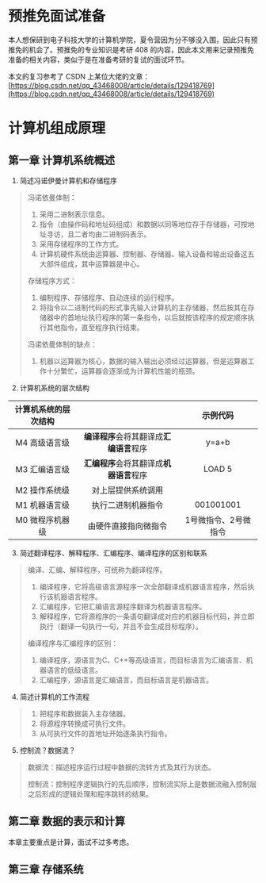 # 预推免面试准备

本人想保研到电子科技大学的计算机学院，夏令营因为分不够没入围，因此只有预推免的机会了。预推免的专业知识是考研 408 的内容，因此本文用来记录预推免准备的相关内容，类似于是在准备考研的复试的面试环节。

本文的复习参考了 CSDN 上某位大佬的文章：[https://blog.csdn.net/qq_43468008/article/details/129418769](https://blog.csdn.net/qq_43468008/article/details/129418769)

# 计算机组成原理

## 第一章 计算机系统概述

1. 简述冯诺伊曼计算机和存储程序

> 冯诺依曼体制：
>
> 1. 采用二进制表示信息。
> 2. 指令（由操作码和地址码组成）和数据以同等地位存于存储器，可按地址寻访，且二者均由二进制码表示。
> 3. 采用存储程序的工作方式。
> 4. 计算机硬件系统由运算器、控制器、存储器、输入设备和输出设备这五大部件组成，其中运算器是中心。
>
> 存储程序方式：
>
> 1. 编制程序、存储程序、自动连续的运行程序。
> 2. 将指令以二进制代码的形式事先输入计算机的主存储器，然后按其在存储器中的首地址执行程序的第一条指令，以后就按该程序的规定顺序执行其他指令，直至程序执行结束。
>
> 冯诺依曼体制的缺点：
>
> 1. 机器以运算器为核心，数据的输入输出必须经过运算器，但是运算器工作十分繁忙，运算器会逐渐成为计算机性能的瓶颈。

2. 计算机系统的层次结构

| 计算机系统的层次结构 |                                          |       示例代码       |
| :------------------: | :--------------------------------------: | :------------------: |
|    M4 高级语言级     | **编译程序**会将其翻译成**汇编语言**程序 |        y=a+b         |
|    M3 汇编语言级     | **汇编程序**会将其翻译成**机器语言**程序 |        LOAD 5        |
|    M2 操作系统级     |            对上层提供系统调用            |                      |
|    M1 机器语言级     |            执行二进制机器指令            |      001001001       |
|   M0 微程序机器级    |           由硬件直接指向微指令           | 1号微指令、2号微指令 |

3. 简述翻译程序、解释程序、汇编程序、编译程序的区别和联系

> 编译、汇编、解释程序，可统称为翻译程序。
>
> 1. 编译程序，它将高级语言源程序一次全部翻译成机器语言程序，然后执行该机器语言程序。
> 2. 汇编程序，它把汇编语言源程序翻译为机器语言程序。
> 3. 解释程序，它将源程序的一条语句翻译成对应的机器目标代码，并立即执行（翻译一句执行一句，并且不会生成目标程序）。
>
> 编译程序与汇编程序的区别：
>
> 1. 编译程序，源语言为C、C++等高级语言，而目标语言为汇编语言、机器语言的低级语言。
> 2. 汇编程序，源语言是汇编语言，而目标语言是机器语言。

4. 简述计算机的工作流程

> 1. 把程序和数据装入主存储器。
> 2. 将源程序转换成可执行文件。
> 3. 从可执行文件的首地址开始逐条执行指令。

5. 控制流？数据流？

> 数据流：描述程序运行过程中数据的流转方式及其行为状态。
>
> 控制流：控制程序逻辑执行的先后顺序，控制流实际上是数据流融入控制层之后形成的逻辑处理和程序跳转的结果。

## 第二章 数据的表示和计算

本章主要重点是计算，面试不过多考虑。

## 第三章 存储系统

